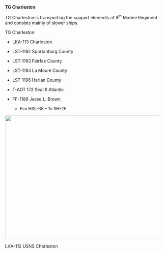 **TG Charleston**

TG Charleston is transporting the support elements of 6<sup>th</sup>
Marine Regiment and consists mainly of slower ships.

TG Charleston

-   LKA-113 Charleston

-   LST-1192 Spartanburg County

-   LST-1193 Fairfax County

-   LST-1194 La Moure County

-   LST-1196 Harlan County

-   T-AOT 172 Sealift Atlantic

-   FF-1189 Jesse L. Brown

    -   Elm HSL-38 – 1x SH-2F

<img src="/assets\images\nato\us\navy\amphibious\mef\charleston\media\image1.jpg" style="width:6.375in;height:4.19475in" />

LKA-113 USNS Charleston

